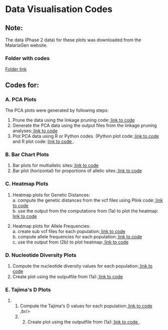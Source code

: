 # Data Visualisation Codes
## Note: 
The data (Phase 2 data) for these plots was downloaded from the MalariaGen website.<br/>

### Folder with codes
[ Folder link ](https://github.com/aceneli/Anopheles-mosquitoes-March-24/tree/main/Plink%20codes)<br/>


## Codes for:

### A. PCA Plots
The PCA plots were generated by following steps:
1. Prune the data using the linkage pruning code:[ link to code ](https://github.com/aceneli/Anopheles-mosquitoes-March-24/tree/938a4fab789a1c51a68a8625e9090f8d81870e5e/Plink%20codes/Linkage%20Pruning%20of%20VCF%20Data)<br/>
2. Generate the PCA data using the output files from the linkage pruning analyses:[ link to code ](https://github.com/aceneli/Anopheles-mosquitoes-March-24/tree/main/Plink%20codes/PCA%20eigenvec%20and%20eigenval%20files%20generation)<br/>
3. Plot PCA data using R or Python codes. (Python plot code:[ link to code ](https://github.com/aceneli/Anopheles-mosquitoes-March-24/blob/main/Codes%20for%20Different%20Data%20Visualisation%20Plots/Principal%20Component%20Analysis%20(PCA)0) and R plot code: [ link to code ](https://github.com/aceneli/Anopheles-mosquitoes-March-24/tree/main/R%20Codes).

### B. Bar Chart Plots
1. Bar plots for multiallelic sites:[ link to code](https://github.com/aceneli/Anopheles-mosquitoes-March-24/blob/646d0e7383333c9795ff5c9dd3e18bb478a04412/Codes%20for%20Different%20Data%20Visualisation%20Plots/Bar%20Plot%20for%20Triallelic%20Sites)<br/>
2. Bar plot (horizontal) for proportions of allelic sites:[ link to code ](https://github.com/aceneli/Anopheles-mosquitoes-March-24/blob/acf5775d021d383801bfc59279d5055f71d16931/Codes%20for%20Different%20Data%20Visualisation%20Plots/Bar%20Plot%20for%20Allele%20Frequency%20Proportions)<br/>

### C. Heatmap Plots
1. Heatmap plots for Genetic Distances:<br/>
  a. compute the genetic distances from the vcf files using Plink code:[ link to code ](https://github.com/aceneli/Anopheles-mosquitoes-March-24/blob/afee75dbac7e09f117793bbe1b931e4756ac71c4/Distance%20Matrix%20code)<br/>
  b. use the output from the computations from (1a) to plot the heatmap: [ link to code](https://github.com/aceneli/Anopheles-mosquitoes-March-24/blob/26d3eefac7c9f8381b595bb8f72cefbd9ed3637f/Codes%20for%20Different%20Data%20Visualisation%20Plots/Heatmap%20using%20Genetic%20Distances)<br/>

2. Heatmap plots for Allele Frequencies:<br/>
   a. create sub vcf files for each population:[ link to code ](https://github.com/aceneli/Anopheles-mosquitoes-March-24/blob/28179a9af8ee46b0aef99bc57a778b0f212116a2/Vcftools/Create%20sub%20vcf%20file)<br/>
   b. compute allele frequencies for each population:[ link to code ](https://github.com/aceneli/Anopheles-mosquitoes-March-24/blob/43ccd8e8970bde34db436c9bbdd9555854fe0306/Vcftools/Compute%20Allele%20Frequencies)<br/>
   c. use the output from (2b) to plot heatmap:[ link to code](https://github.com/aceneli/Anopheles-mosquitoes-March-24/blob/41d9294e83c55988099a9a4c75d43280c3e4ed2c/Vcftools/Generate%20heatmap%20plots%20using%20jupyter%20notebooks)<br/>

### D. Nucleotide Diversity Plots
1. Compute the nucleotide diversity values for each population:[ link to code ](https://github.com/aceneli/Anopheles-mosquitoes-March-24/blob/f319116acce3c79ddc614511daf6c2d9530dea22/Codes%20for%20Different%20Data%20Visualisation%20Plots/Nucleotide%20diversity%20code%20using%20vcftools)<br/>
2. Create plot using the outputfile from (1a):[ link to code ](https://github.com/aceneli/Anopheles-mosquitoes-March-24/blob/27a2505d1a2d439f47cfba8aefa4516630b28c02/Codes%20for%20Different%20Data%20Visualisation%20Plots/Nucleotide%20Diversity%20Plot)<br/>


### E. Tajima's D Plots 
1. 1. Compute the Tajima's D values for each population:[ link to code ](https://github.com/aceneli/Anopheles-mosquitoes-March-24/blob/c7c55a81a38438850025a826662bbf81030599b8/Codes%20for%20Different%20Data%20Visualisation%20Plots/Tajima's%20D%20code%20using%20vcftools),br/>
   2. 2. Create plot using the outputfile from (1a):[ link to code ](https://github.com/aceneli/Anopheles-mosquitoes-March-24/blob/3b0ef545b4fa7fcbdd7dbd681017449d1f904ff9/Codes%20for%20Different%20Data%20Visualisation%20Plots/Tajima's%20D%20Plot).<br/>

